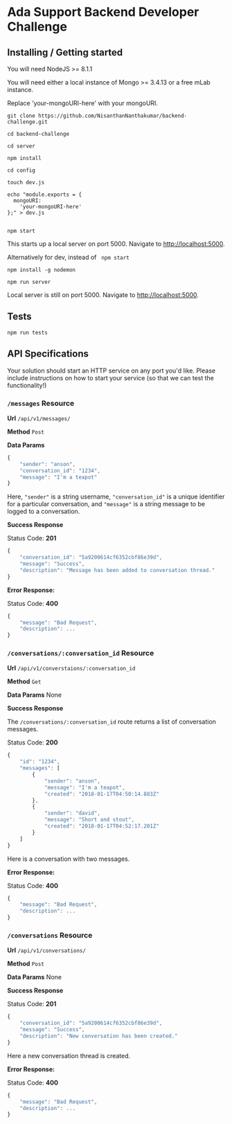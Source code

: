 # Ada Support Backend Developer Challenge

## Installing / Getting started

You will need NodeJS >= 8.1.1

You will need either a local instance of Mongo >= 3.4.13 or a free mLab instance.

Replace 'your-mongoURI-here' with your mongoURI.

```shell
git clone https://github.com/NisanthanNanthakumar/backend-challenge.git

cd backend-challenge

cd server

npm install

cd config

touch dev.js

echo "module.exports = {
  mongoURI:
    'your-mongoURI-here'
};" > dev.js


npm start
```

This starts up a local server on port 5000. Navigate to [http://localhost:5000](http://localhost:5000).

Alternatively for dev, instead of ``` npm start```

```shell
npm install -g nodemon

npm run server
```

Local server is still on port 5000. Navigate to [http://localhost:5000](http://localhost:5000).

## Tests

```shell
npm run tests
```

## API Specifications

Your solution should start an HTTP service on any port you'd like. Please include instructions on how to start your service (so that we can test the functionality!)

### `/messages` Resource

**Url** `/api/v1/messages/`

**Method** `Post`

**Data Params** 

```javascript
{
    "sender": "anson",
    "conversation_id": "1234",
    "message": "I'm a teapot"
}
```

Here, `"sender"` is a string username, `"conversation_id"` is a unique identifier for a particular conversation, and `"message"` is a string message to be logged to a conversation.

**Success Response**

Status Code: **201**

```javascript
{
    "conversation_id": "5a9200614cf6352cbf86e39d",
    "message": "Success",
    "description": "Message has been added to conversation thread."
}
```

**Error Response:**

Status Code: **400**

```javascript
{
    "message": "Bad Request",
    "description": ...
}
```

### `/conversations/:conversation_id` Resource

**Url** `/api/v1/converstaions/:conversation_id`

**Method** `Get`

**Data Params** None

**Success Response**

The `/conversations/:conversation_id` route returns a list of conversation messages.

Status Code: **200**

```javascript
{
    "id": "1234",
    "messages": [
        {
            "sender": "anson",
            "message": "I'm a teapot",
            "created": "2018-01-17T04:50:14.883Z"
        },
        {
            "sender": "david",
            "message": "Short and stout",
            "created": "2018-01-17T04:52:17.201Z"
        }
    ]
}
```
Here is a conversation with two messages.

**Error Response:**

Status Code: **400**

```javascript
{
    "message": "Bad Request",
    "description": ...
}
```

### `/conversations` Resource

**Url** `/api/v1/conversations/`

**Method** `Post`

**Data Params** None

**Success Response**

Status Code: **201**

```javascript
{
    "conversation_id": "5a9200614cf6352cbf86e39d",
    "message": "Success",
    "description": "New conversation has been created."
}
```
Here a new conversation thread is created.

**Error Response:**

Status Code: **400**

```javascript
{
    "message": "Bad Request",
    "description": ...
}
```